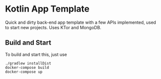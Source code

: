 # Kotlin App Template

Quick and dirty back-end app template with a few APIs implemented, used to start new projects.
Uses KTor and MongoDB.

## Build and Start

To build and start this, just use
```shell
./gradlew installDist
docker-compose build
docker-compose up
```